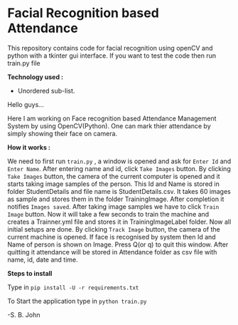 # Facial Recognition based Attendance

This repository contains code for facial recognition using openCV and python with a tkinter gui interface. If you want to test the code then run train.py file

**Technology used :**
* Unordered sub-list.

Hello guys...

Here I am working on Face recognition based Attendance Management System by using OpenCV(Python). One can mark thier attendance by simply showing their face on camera. 

**How it works :**

We need to first run `train.py` , a window is opened and ask for `Enter Id` and `Enter Name`. After entering name and id, click `Take Images` button. By clicking `Take Images` button, the camera of the current computer is opened and it starts taking image samples of the person. This Id and Name is stored in folder StudentDetails and file name is StudentDetails.csv. It takes 60 images as sample and stores them in the folder TrainingImage. After completion it notifies `Images saved`.
After taking image samples we have to click `Train Image` button. Now it will take a few seconds to train the machine and creates a Trainner.yml file and stores it in TrainingImageLabel folder.
Now all initial setups are done. By clicking `Track Image` button, the camera of the current machine is opened. If face is recognised by system then Id and Name of person is shown on Image. Press Q(or q) to quit this window. After quitting it attendance will be stored in Attendance folder as csv file with name, id, date and time.

**Steps to install**

Type in `pip install -U -r requirements.txt`

To Start the application type in `python train.py` 

-S. B. John
